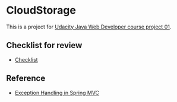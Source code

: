 # CloudStorage

This is a project for [Udacity Java Web Developer course project 01](https://github.com/udacity/nd035-c1-spring-boot-basics-project-starter/tree/master/starter).

## Checklist for review
- [Checklist](checklist.md)

## Reference
- [Exception Handling in Spring MVC](https://spring.io/blog/2013/11/01/exception-handling-in-spring-mvc)

